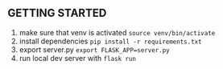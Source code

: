 ## GETTING STARTED ##
1) make sure that venv is activated `source venv/bin/activate`
2) install dependencies `pip install -r requirements.txt`
3) export server.py `export FLASK_APP=server.py`
4) run local dev server with `flask run`